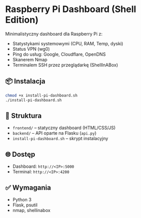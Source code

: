 # Raspberry Pi Dashboard (Shell Edition)

Minimalistyczny dashboard dla Raspberry Pi z:
- Statystykami systemowymi (CPU, RAM, Temp, dyski)
- Status VPN (wg0)
- Ping do usług: Google, Cloudflare, OpenDNS
- Skanerem Nmap
- Terminalem SSH przez przeglądarkę (ShellInABox)

## 📦 Instalacja

```bash
chmod +x install-pi-dashboard.sh
./install-pi-dashboard.sh
```

## 📁 Struktura
- `frontend/` – statyczny dashboard (HTML/CSS/JS)
- `backend/` – API oparte na Flasku (`api.py`)
- `install-pi-dashboard.sh` – skrypt instalacyjny

## 🌐 Dostęp
- Dashboard: `http://<IP>:5000`
- Terminal: `http://<IP>:4200`

## ✅ Wymagania
- Python 3
- Flask, psutil
- nmap, shellinabox
